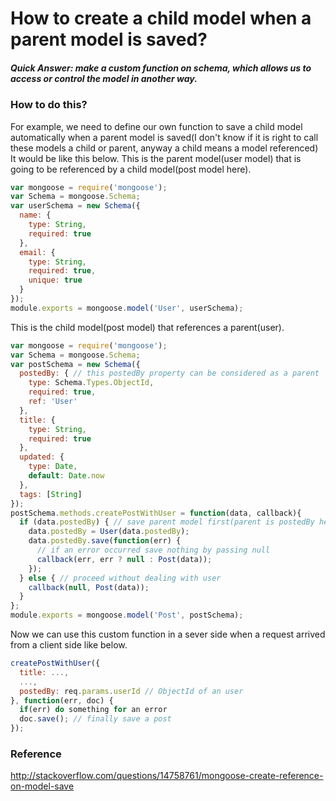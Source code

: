 # How to create a child model when a parent model is saved?
##### Quick Answer: make a custom function on schema, which allows us to access or control the model in another way.

### How to do this?
For example, we need to define our own function to save a child model automatically when a parent model is saved(I don't know if it is right to call these models a child or parent, anyway a child means a model referenced)
It would be like this below.
This is the parent model(user model) that is going to be referenced by a child model(post model here).
```javascript
var mongoose = require('mongoose');
var Schema = mongoose.Schema;
var userSchema = new Schema({
  name: {
    type: String,
    required: true
  },
  email: {
    type: String,
    required: true,
    unique: true
  }
});
module.exports = mongoose.model('User', userSchema);
```
This is the child model(post model) that references a parent(user).
```javascript
var mongoose = require('mongoose');
var Schema = mongoose.Schema;
var postSchema = new Schema({
  postedBy: { // this postedBy property can be considered as a parent
    type: Schema.Types.ObjectId,
    required: true,
    ref: 'User'
  },
  title: {
    type: String,
    required: true
  },
  updated: {
    type: Date,
    default: Date.now
  },
  tags: [String]
});
postSchema.methods.createPostWithUser = function(data, callback){
  if (data.postedBy) { // save parent model first(parent is postedBy here)
    data.postedBy = User(data.postedBy);
    data.postedBy.save(function(err) {
      // if an error occurred save nothing by passing null
      callback(err, err ? null : Post(data));
    });
  } else { // proceed without dealing with user
    callback(null, Post(data));
  }
};
module.exports = mongoose.model('Post', postSchema);
```
Now we can use this custom function in a sever side when a request arrived from a client side like below.
```javascript
createPostWithUser({
  title: ...,
  ...,
  postedBy: req.params.userId // ObjectId of an user
}, function(err, doc) {
  if(err) do something for an error
  doc.save(); // finally save a post
});
```

### Reference
http://stackoverflow.com/questions/14758761/mongoose-create-reference-on-model-save
